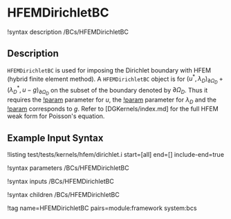 # HFEMDirichletBC

!syntax description /BCs/HFEMDirichletBC

## Description

`HFEMDirichletBC` is used for imposing the Dirichlet boundary with HFEM (hybrid finite element method).
A `HFEMDirichletBC` object is for $\left( u^\ast, \lambda_D \right)_{\partial \Omega_D} + \left( \lambda_D^\ast, u - g \right)_{\partial \Omega_D}$ on the subset of the boundary denoted by $\partial \Omega_D$.
Thus it requires the [!param](/BCs/HFEMDirichletBC/variable) parameter for $u$, the [!param](/BCs/HFEMDirichletBC/lowerd_variable) parameter for $\lambda_D$
and the [!param](/BCs/HFEMDirichletBC/value) corresponds to $g$. Refer to [DGKernels/index.md] for the full HFEM weak form for Poisson's equation.

## Example Input Syntax

!listing test/tests/kernels/hfem/dirichlet.i start=[all] end=[] include-end=true

!syntax parameters /BCs/HFEMDirichletBC

!syntax inputs /BCs/HFEMDirichletBC

!syntax children /BCs/HFEMDirichletBC

!tag name=HFEMDirichletBC pairs=module:framework system:bcs
